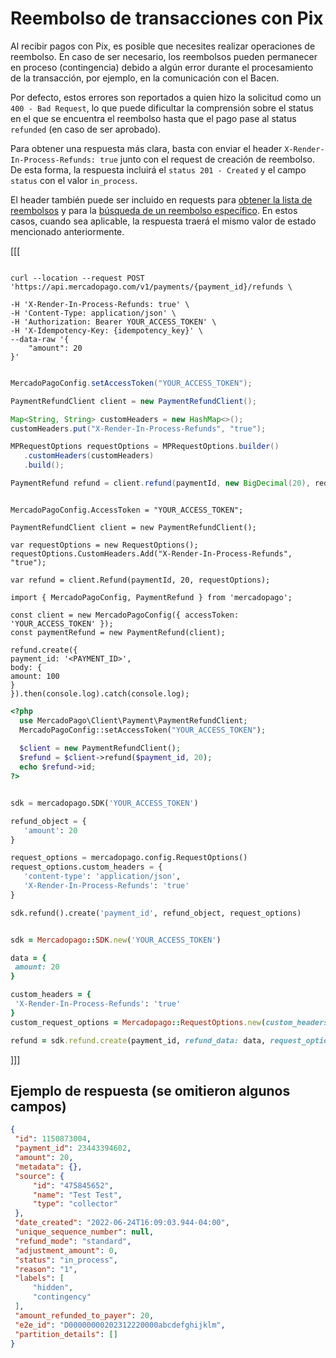 # Reembolso de transacciones con Pix

Al recibir pagos con Pix, es posible que necesites realizar operaciones de reembolso. En caso de ser necesario,  los reembolsos pueden permanecer en proceso (contingencia) debido a algún error durante el procesamiento de la transacción, por ejemplo, en la comunicación con el Bacen.

Por defecto, estos errores son reportados a quien hizo la solicitud como un `400 - Bad Request`, lo que puede dificultar la comprensión sobre el status en el que se encuentra el reembolso hasta que el pago pase al status `refunded` (en caso de ser aprobado).

Para obtener una respuesta más clara, basta con enviar el header `X-Render-In-Process-Refunds: true` junto con el request de creación de reembolso. De esta forma, la respuesta incluirá el `status 201 - Created` y el campo `status` con el valor `in_process`.

El header también puede ser incluido en requests para [obtener la lista de reembolsos](/developers/es/reference/chargebacks/_payments_id_refunds/get) y para la [búsqueda de un reembolso específico](/developers/es/reference/chargebacks/_payments_id_refunds_refund_id/get). En estos casos, cuando sea aplicable, la respuesta traerá el mismo valor de estado mencionado anteriormente.

[[[
```curl

curl --location --request POST 'https://api.mercadopago.com/v1/payments/{payment_id}/refunds \

-H 'X-Render-In-Process-Refunds: true' \
-H 'Content-Type: application/json' \
-H 'Authorization: Bearer YOUR_ACCESS_TOKEN' \
-H 'X-Idempotency-Key: {idempotency_key}' \
--data-raw '{
    "amount": 20
}'
```
```java

MercadoPagoConfig.setAccessToken("YOUR_ACCESS_TOKEN");

PaymentRefundClient client = new PaymentRefundClient();

Map<String, String> customHeaders = new HashMap<>();
customHeaders.put("X-Render-In-Process-Refunds", "true");

MPRequestOptions requestOptions = MPRequestOptions.builder()
   .customHeaders(customHeaders)
   .build();

PaymentRefund refund = client.refund(paymentId, new BigDecimal(20), requestOptions);

```
```dotnet

MercadoPagoConfig.AccessToken = "YOUR_ACCESS_TOKEN";

PaymentRefundClient client = new PaymentRefundClient();

var requestOptions = new RequestOptions();
requestOptions.CustomHeaders.Add("X-Render-In-Process-Refunds", "true");

var refund = client.Refund(paymentId, 20, requestOptions);

```
```node
import { MercadoPagoConfig, PaymentRefund } from 'mercadopago';

const client = new MercadoPagoConfig({ accessToken: 'YOUR_ACCESS_TOKEN' });
const paymentRefund = new PaymentRefund(client);

refund.create({
payment_id: '<PAYMENT_ID>',
body: {
amount: 100
}
}).then(console.log).catch(console.log);
```
```php
<?php
  use MercadoPago\Client\Payment\PaymentRefundClient;
  MercadoPagoConfig::setAccessToken("YOUR_ACCESS_TOKEN");
  
  $client = new PaymentRefundClient();
  $refund = $client->refund($payment_id, 20);
  echo $refund->id;
?>
```
```python

sdk = mercadopago.SDK('YOUR_ACCESS_TOKEN')

refund_object = {
   'amount': 20
}

request_options = mercadopago.config.RequestOptions()
request_options.custom_headers = {
   'content-type': 'application/json',
   'X-Render-In-Process-Refunds': 'true'
}

sdk.refund().create('payment_id', refund_object, request_options)

```
```ruby

sdk = Mercadopago::SDK.new('YOUR_ACCESS_TOKEN')

data = {
 amount: 20
}

custom_headers = {
 'X-Render-In-Process-Refunds': 'true'
}
custom_request_options = Mercadopago::RequestOptions.new(custom_headers: custom_headers)

refund = sdk.refund.create(payment_id, refund_data: data, request_options: custom_request_options)

```
]]]

## Ejemplo de respuesta (se omitieron algunos campos) 

```Json
{
 "id": 1150873004,
 "payment_id": 23443394602,
 "amount": 20,
 "metadata": {},
 "source": {
     "id": "475845652",
     "name": "Test Test",
     "type": "collector"
 },
 "date_created": "2022-06-24T16:09:03.944-04:00",
 "unique_sequence_number": null,
 "refund_mode": "standard",
 "adjustment_amount": 0,
 "status": "in_process",
 "reason": "1",
 "labels": [
     "hidden",
     "contingency"
 ],
 "amount_refunded_to_payer": 20,
 "e2e_id": "D00000000202312220000abcdefghijklm",
 "partition_details": []
}
```